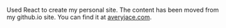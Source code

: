Used React to create my personal site.  The content has been moved from my github.io site.  You can find it at [averyjace.com](https://www.averyjace.com).
